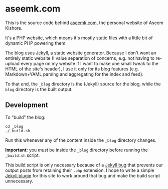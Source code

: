 aseemk.com
==========

This is the source code behind [aseemk.com](http://aseemk.com/), the personal
website of Aseem Kishore.

It's a PHP website, which means it's mostly static files with a little bit of
dynamic PHP powering them.

The blog uses [Jekyll](http://jekyllrb.com/), a static website generator.
Because I don't want an entirely static website (I value separation of concerns,
e.g. not having to re-upload every page on my website if I want to make one
small tweak to the HTML of the site's header), I use it only for its blog
features (e.g. Markdown+YAML parsing and aggregating for the index and feed).

To that end, the `_blog` directory is the (Jekyll) source for the blog, while
the `blog` directory is the built output.

Development
-----------

To "build" the blog:

    cd _blog
    ./_build.sh

Run this whenever any of the content inside the `_blog` directory changes.

**Important:** you *must* be inside the `_blog` directory before running the
`_build.sh` script.

This build script is only necessary because of a [Jekyll bug](https://github.com/mojombo/jekyll/issues/139)
that prevents our output posts from retaining their `.php` extension. I hope to
write a simple [Jekyll plugin](https://github.com/mojombo/jekyll/wiki/Plugins)
for this site to work around that bug and make the build script unnecessary.